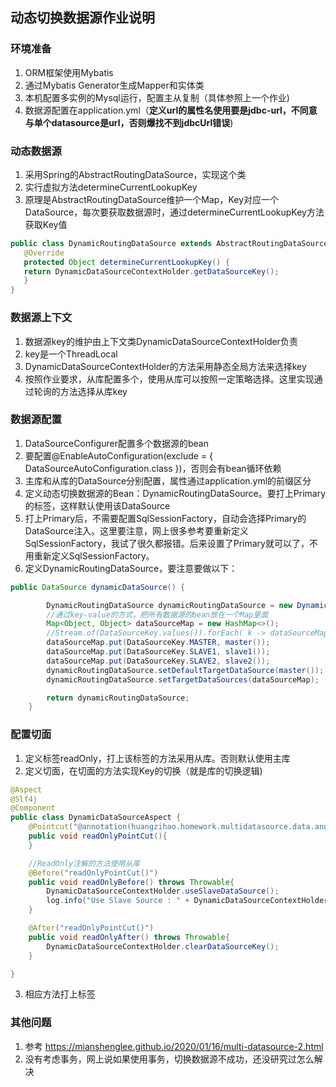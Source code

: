 ## 动态切换数据源作业说明

### 环境准备
1. ORM框架使用Mybatis
2. 通过Mybatis Generator生成Mapper和实体类
3. 本机配置多实例的Mysql运行，配置主从复制（具体参照上一个作业)
4. 数据源配置在application.yml（**定义url的属性名使用要是jdbc-url，不同意与单个datasource是url，否则爆找不到jdbcUrl错误**)

### 动态数据源
1. 采用Spring的AbstractRoutingDataSource，实现这个类
2. 实行虚拟方法determineCurrentLookupKey
3. 原理是AbstractRoutingDataSource维护一个Map，Key对应一个DataSource，每次要获取数据源时，通过determineCurrentLookupKey方法获取Key值
```java
public class DynamicRoutingDataSource extends AbstractRoutingDataSource {
   @Override
   protected Object determineCurrentLookupKey() {
   return DynamicDataSourceContextHolder.getDataSourceKey();
   }
}
```
### 数据源上下文
1. 数据源key的维护由上下文类DynamicDataSourceContextHolder负责
2. key是一个ThreadLocal<String>
3. DynamicDataSourceContextHolder的方法采用静态全局方法来选择key
4. 按照作业要求，从库配置多个，使用从库可以按照一定策略选择。这里实现通过轮询的方法选择从库key

### 数据源配置
1. DataSourceConfigurer配置多个数据源的bean
2. 要配置@EnableAutoConfiguration(exclude = { DataSourceAutoConfiguration.class })，否则会有bean循环依赖
3. 主库和从库的DataSource分别配置，属性通过application.yml的前缀区分
4. 定义动态切换数据源的Bean：DynamicRoutingDataSource。要打上Primary的标签，这样默认使用该DataSource
5. 打上Primary后，不需要配置SqlSessionFactory，自动会选择Primary的DataSource注入。这里要注意，网上很多参考要重新定义SqlSessionFactory，我试了很久都报错。后来设置了Primary就可以了，不用重新定义SqlSessionFactory。
6. 定义DynamicRoutingDataSource，要注意要做以下：
```java
public DataSource dynamicDataSource() {

        DynamicRoutingDataSource dynamicRoutingDataSource = new DynamicRoutingDataSource();
        //通过key-value的方式，把所有数据源的bean放在一个Map里面
        Map<Object, Object> dataSourceMap = new HashMap<>();
        //Stream.of(DataSourceKey.values()).forEach( k -> dataSourceMap.put(k.name(), applicationContext.getBean(k.name())));
        dataSourceMap.put(DataSourceKey.MASTER, master());
        dataSourceMap.put(DataSourceKey.SLAVE1, slave1());
        dataSourceMap.put(DataSourceKey.SLAVE2, slave2());
        dynamicRoutingDataSource.setDefaultTargetDataSource(master());
        dynamicRoutingDataSource.setTargetDataSources(dataSourceMap);

        return dynamicRoutingDataSource;
    }
```
### 配置切面
1. 定义标签readOnly，打上该标签的方法采用从库。否则默认使用主库
2. 定义切面，在切面的方法实现Key的切换（就是库的切换逻辑)
```java
@Aspect
@Slf4j
@Component
public class DynamicDataSourceAspect {
    @Pointcut("@annotation(huangzihao.homework.multidatasource.data.annotation.ReadOnly)")
    public void readOnlyPointCut(){
    }

    //ReadOnly注解的方法使用从库
    @Before("readOnlyPointCut()")
    public void readOnlyBefore() throws Throwable{
        DynamicDataSourceContextHolder.useSlaveDataSource();
        log.info("Use Slave Source : " + DynamicDataSourceContextHolder.getDataSourceKey());
    }

    @After("readOnlyPointCut()")
    public void readOnlyAfter() throws Throwable{
        DynamicDataSourceContextHolder.clearDataSourceKey();
    }

}
```
3. 相应方法打上标签

### 其他问题
1. 参考 https://mianshenglee.github.io/2020/01/16/multi-datasource-2.html
2. 没有考虑事务，网上说如果使用事务，切换数据源不成功，还没研究过怎么解决


